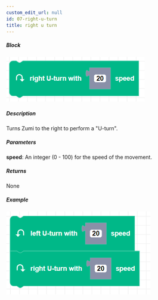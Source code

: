 ```yaml
---
custom_edit_url: null
id: 07-right-u-turn
title: right u turn
---
```


##### Block

![Alt text](right-u-turn.png)

##### Description

Turns Zumi to the right to perform a "U-turn". 

##### Parameters

**speed**: An integer (0 - 100) for the speed of the movement.

##### Returns

None

##### Example

![Alt text](u_turn_example.png)
